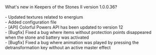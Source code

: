 What's new in Keepers of the Stones II version 1.0.0.36?<br/>
<br />- Updated textures related to energium
<br />- Added configuration file
<br />- [API] Colorful Powers API has been updated to version 12
<br />- [Bugfix] Fixed a bug where items without protection points disappeared when the stone and battery was activated
<br />- [Bugfix] Fixed a bug where animation was played by pressing the detransformation key without an active master effect